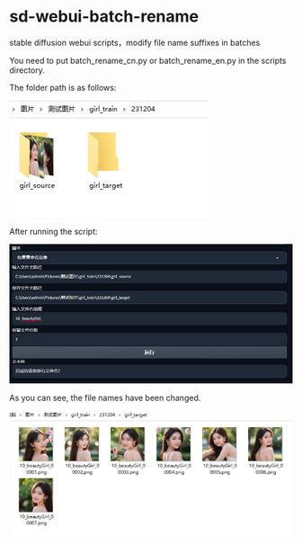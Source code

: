 # sd-webui-batch-rename

stable diffusion webui scripts，modify file name suffixes in batches

You need to put batch_rename_cn.py or batch_rename_en.py in the scripts directory.

The folder path is as follows:

![1703142895381](image/README_CN/1703142895381.png)

After running the script:

![1703142987069](image/README_CN/1703142987069.png)

As you can see, the file names have been changed.

![1703143039900](image/README_CN/1703143039900.png)
